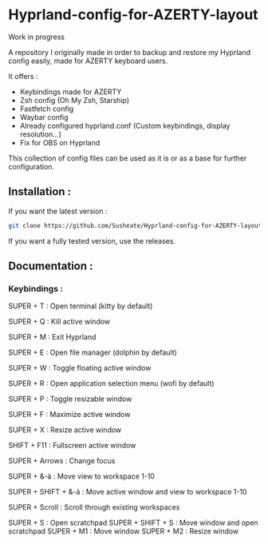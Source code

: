 # Hyprland-config-for-AZERTY-layout

Work in progress 

A repository I originally made in order to backup and restore my Hyprland config easily, made for AZERTY keyboard users.

It offers :
- Keybindings made for AZERTY
- Zsh config (Oh My Zsh, Starship)
- Fastfetch config
- Waybar config
- Already configured hyprland.conf (Custom keybindings, display resolution...)
- Fix for OBS on Hyprland

This collection of config files can be used as it is or as a base for further configuration.

## Installation :

If you want the latest version :

```bash
git clone https://github.com/Susheate/Hyprland-config-for-AZERTY-layout.git && cd Hyprland-config-for-AZERTY-layout && sh install.sh
```

If you want a fully tested version, use the releases.

## Documentation :

### Keybindings :

SUPER + T : Open terminal (kitty by default)

SUPER + Q : Kill active window

SUPER + M : Exit Hyprland

SUPER + E : Open file manager (dolphin by default)

SUPER + W : Toggle floating active window

SUPER + R : Open application selection menu (wofi by default)

SUPER + P : Toggle resizable window

SUPER + F : Maximize active window

SUPER + X : Resize active window

SHIFT + F11 : Fullscreen active window

SUPER + Arrows : Change focus

SUPER + &-à : Move view to workspace 1-10

SUPER + SHIFT + &-à : Move active window and view to workspace 1-10

SUPER + Scroll : Scroll through existing workspaces

SUPER + S : Open scratchpad
SUPER + SHIFT + S : Move window and open scratchpad
SUPER + M1 : Move window
SUPER + M2 : Resize window
